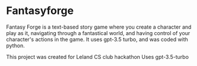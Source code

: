 # Fantasyforge
Fantasy Forge is a text-based story game where you create a character and play as it, navigating through a fantastical world, and having control of your character's actions in the game. It uses gpt-3.5 turbo, and was coded with python. 

This project was created for Leland CS club hackathon
Uses gpt-3.5-turbo

